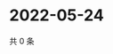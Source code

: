 # 2022-05-24

共 0 条

<!-- BEGIN WEIBO -->
<!-- 最后更新时间 Tue May 24 2022 12:33:24 GMT+0800 (China Standard Time) -->

<!-- END WEIBO -->
